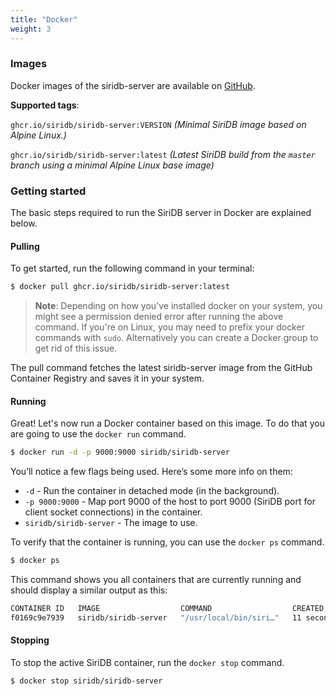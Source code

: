 ```yaml
---
title: "Docker"
weight: 3
---
```


### Images

Docker images of the siridb-server are available on [GitHub](https://github.com/SiriDB/siridb-server/pkgs/container/siridb-server).

**Supported tags**:

`ghcr.io/siridb/siridb-server:VERSION` *(Minimal SiriDB image based on Alpine Linux.)*

`ghcr.io/siridb/siridb-server:latest` *(Latest SiriDB build from the `master` branch using a minimal Alpine Linux base image)*

### Getting started

The basic steps required to run the SiriDB server in Docker are explained below.

#### Pulling

To get started, run the following command in your terminal:

```bash
$ docker pull ghcr.io/siridb/siridb-server:latest
```

> **Note**: Depending on how you've installed docker on your system, you might see a permission denied error after running the above command. If you're on Linux, you may need to prefix your docker commands with `sudo`. Alternatively you can create a Docker group to get rid of this issue.

The pull command fetches the latest siridb-server image from the GitHub Container Registry and saves it in your system.

#### Running

Great! Let's now run a Docker container based on this image. To do that you are going to use the `docker run` command.

```bash
$ docker run -d -p 9000:9000 siridb/siridb-server
```

You’ll notice a few flags being used. Here’s some more info on them:

- `-d` - Run the container in detached mode (in the background).
- `-p 9000:9000` - Map port 9000 of the host to port 9000 (SiriDB port for client socket connections) in the container.
- `siridb/siridb-server` - The image to use.

To verify that the container is running, you can use the `docker ps` command.

```bash
$ docker ps
```

This command shows you all containers that are currently running and should display a similar output as this:

```bash
CONTAINER ID   IMAGE                  COMMAND                  CREATED          STATUS         PORTS                                                                     NAMES
f0169c9e7939   siridb/siridb-server   "/usr/local/bin/siri…"   11 seconds ago   Up 9 seconds   8080/tcp, 9010/tcp, 9080/tcp, 0.0.0.0:9000->9000/tcp, :::9000->9000/tcp   objective_tu
```

#### Stopping

To stop the active SiriDB container, run the `docker stop` command.

```bash
$ docker stop siridb/siridb-server
```
